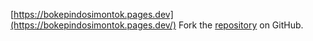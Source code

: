 [https://bokepindosimontok.pages.dev](https://bokepindosimontok.pages.dev/)
Fork the [repository](https://github.com/somisaldo7) on GitHub.